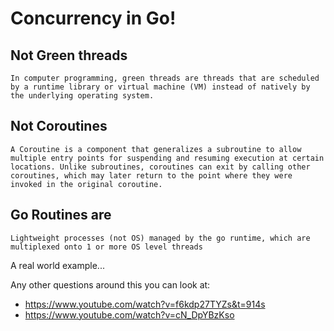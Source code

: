 # Concurrency in Go!

## Not Green threads
```
In computer programming, green threads are threads that are scheduled by a runtime library or virtual machine (VM) instead of natively by the underlying operating system.
```

## Not Coroutines
```
A Coroutine is a component that generalizes a subroutine to allow multiple entry points for suspending and resuming execution at certain locations. Unlike subroutines, coroutines can exit by calling other coroutines, which may later return to the point where they were invoked in the original coroutine.
```

## Go Routines are
```
Lightweight processes (not OS) managed by the go runtime, which are multiplexed onto 1 or more OS level threads 
```


A real world example...

Any other questions around this you can look at:
* https://www.youtube.com/watch?v=f6kdp27TYZs&t=914s
* https://www.youtube.com/watch?v=cN_DpYBzKso 